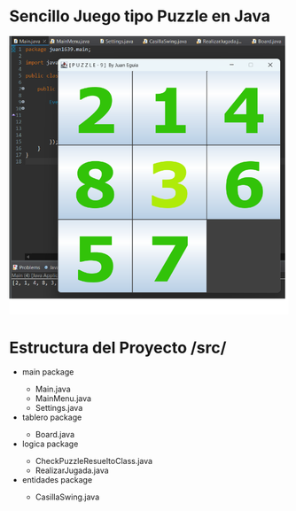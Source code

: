 # Sencillo Juego tipo Puzzle en Java

<img src="miniatura-puzzle9Java.png" alt="game snapshot"/>

# Estructura del Proyecto /src/

<ul>
	<li>main package</li>
	<ul>
		<li>Main.java</li>
		<li>MainMenu.java</li>
		<li>Settings.java</li>
	</ul>
	<li>tablero package</li>
	<ul>
		<li>Board.java</li>
	</ul>
	<li>logica package</li>
	<ul>
		<li>CheckPuzzleResueltoClass.java</li>
		<li>RealizarJugada.java</li>
	</ul>
	<li>entidades package</li>
	<ul>
		<li>CasillaSwing.java</li>
	</ul>
</ul>
